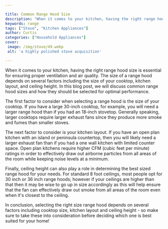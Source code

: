```yaml
---

title: Common Range Hood Size
description: "When it comes to your kitchen, having the right range hood size is essential for ensuring proper ventilation and air quality. The ...keep reading to learn"
keywords: range
tags: ["Stove", "Kitchen Appliances"]
author: Curtis
categories: ["Household Appliances"]
cover: 
 image: /img/stove/49.webp
 alt: 'a highly polished stove acquisition'

---
```


When it comes to your kitchen, having the right range hood size is essential for ensuring proper ventilation and air quality. The size of a range hood depends on several factors including the size of your cooktop, kitchen layout, and ceiling height. In this blog post, we will discuss common range hood sizes and how they should be selected for optimal performance.

The first factor to consider when selecting a range hood is the size of your cooktop. If you have a large 30-inch cooktop, for example, you will need a larger range hood than if you had an 18-inch stovetop. Generally speaking, larger cooktops require larger exhaust fans since they produce more smoke and fumes than smaller stoves.

The next factor to consider is your kitchen layout. If you have an open plan kitchen with an island or peninsula countertop, then you will likely need a larger exhaust fan than if you had a one wall kitchen with limited counter space. Open plan kitchens require higher CFM (cubic feet per minute) ratings in order to effectively draw out airborne particles from all areas of the room while keeping noise levels at a minimum. 

Finally, ceiling height can also play a role in determining the best sized range hood for your needs. For standard 8 foot ceilings, most people opt for 30 inch or 36 inch range hoods; however if your ceilings are higher than that then it may be wise to go up in size accordingly as this will help ensure that the fan can effectively draw out smoke from all areas of the room even when it's closest to the ceiling. 

In conclusion, selecting the right size range hood depends on several factors including cooktop size, kitchen layout and ceiling height - so make sure to take these into consideration before deciding which one is best suited for your home!
